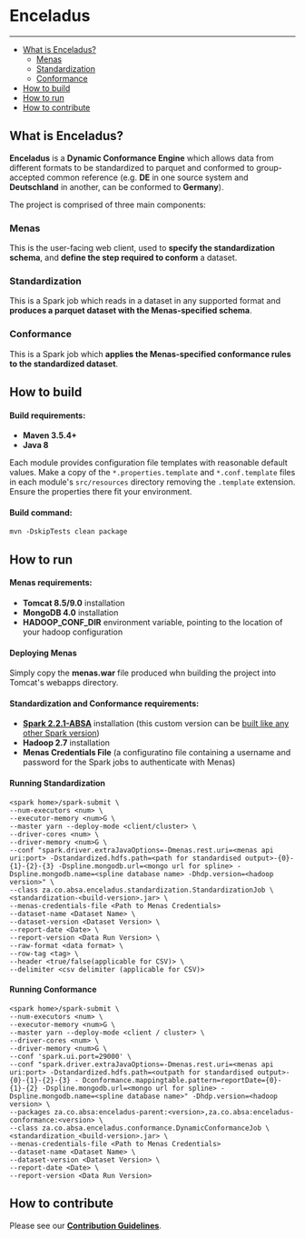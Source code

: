# Enceladus
___

<!-- toc -->
- [What is Enceladus?](#what-is-enceladus)
    - [Menas](#menas)
    - [Standardization](#standardization)
    - [Conformance](#conformance)
- [How to build](#build)
- [How to run](#run)
- [How to contribute](#contribute)
<!-- tocstop -->

## <a name="what-is-enceladus"/>What is Enceladus?
**Enceladus** is a **Dynamic Conformance Engine** which allows data from different formats to be standardized to parquet and conformed to group-accepted common reference (e.g. **DE** in one source system and **Deutschland** in another, can be conformed to **Germany**).

The project is comprised of three main components:
### <a name="menas"/>Menas
This is the user-facing web client, used to **specify the standardization schema**, and **define the step required to conform** a dataset.  

### <a name="standardization"/>Standardization
This is a Spark job which reads in a dataset in any supported format and **produces a parquet dataset with the Menas-specified schema**. 

### <a name="conformance"/>Conformance
This is a Spark job which **applies the Menas-specified conformance rules to the standardized dataset**.

## <a name="build"/>How to build
#### Build requirements:
 - **Maven 3.5.4+**
 - **Java 8**

Each module provides configuration file templates with reasonable default values.
Make a copy of the `*.properties.template` and `*.conf.template` files in each module's `src/resources` directory removing the `.template` extension. 
Ensure the properties there fit your environment.

#### Build command:

`mvn -DskipTests clean package`

## <a name="run"/>How to run
#### Menas requirements:
- **Tomcat 8.5/9.0** installation
- **MongoDB 4.0** installation
- **HADOOP_CONF_DIR** environment variable, pointing to the location of your hadoop configuration

#### Deploying Menas
Simply copy the **menas.war** file produced whn building the project into Tomcat's webapps directory. 

#### Standardization and Conformance requirements:
- [**Spark 2.2.1-ABSA**](https://github.com/AbsaOSS/spark/tree/branch-2.2.1-ABSA) installation (this custom version can be [built like any other Spark version](https://spark.apache.org/docs/latest/building-spark.html))
- **Hadoop 2.7** installation
- **Menas Credentials File** (a configuratino file containing a username and password for the Spark jobs to authenticate with Menas)

#### Running Standardization
```
<spark home>/spark-submit \
--num-executors <num> \
--executor-memory <num>G \
--master yarn --deploy-mode <client/cluster> \
--driver-cores <num> \
--driver-memory <num>G \
--conf "spark.driver.extraJavaOptions=-Dmenas.rest.uri=<menas api uri:port> -Dstandardized.hdfs.path=<path for standardised output>-{0}-{1}-{2}-{3} -Dspline.mongodb.url=<mongo url for spline> -Dspline.mongodb.name=<spline database name> -Dhdp.version=<hadoop version>" \
--class za.co.absa.enceladus.standardization.StandardizationJob \
<standardization-<build-version>.jar> \
--menas-credentials-file <Path to Menas Credentials>
--dataset-name <Dataset Name> \
--dataset-version <Dataset Version> \
--report-date <Date> \
--report-version <Data Run Version> \
--raw-format <data format> \
--row-tag <tag> \
--header <true/false(applicable for CSV)> \
--delimiter <csv delimiter (applicable for CSV)>
```
#### <a name="contribute"/>Running Conformance
```
<spark home>/spark-submit \
--num-executors <num> \
--executor-memory <num>G \
--master yarn --deploy-mode <client / cluster> \
--driver-cores <num> \
--driver-memory <num>G \
--conf 'spark.ui.port=29000' \
--conf "spark.driver.extraJavaOptions=-Dmenas.rest.uri=<menas api uri:port> -Dstandardized.hdfs.path=<outpath for standardised output>-{0}-{1}-{2}-{3} - Dconformance.mappingtable.pattern=reportDate={0}-{1}-{2} -Dspline.mongodb.url=<mongo url for spline> -Dspline.mongodb.name=<spline database name>" -Dhdp.version=<hadoop version> \
--packages za.co.absa:enceladus-parent:<version>,za.co.absa:enceladus-conformance:<version> \
--class za.co.absa.enceladus.conformance.DynamicConformanceJob \
<standardization_<build-version>.jar> \
--menas-credentials-file <Path to Menas Credentials>
--dataset-name <Dataset Name> \
--dataset-version <Dataset Version> \
--report-date <Date> \
--report-version <Data Run Version>
```

## How to contribute
Please see our [**Contribution Guidelines**](https://github.com/AbsaOSS/enceladus/blob/develop/CONTRIBUTING.md).
